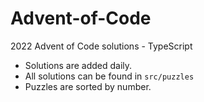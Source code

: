 # Advent-of-Code
2022 Advent of Code solutions - TypeScript

- Solutions are added daily.
- All solutions can be found in ``src/puzzles``
- Puzzles are sorted by number.
